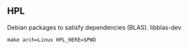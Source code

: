 ## HPL
Debian packages to satisfy dependencies (BLAS).
libblas-dev

```
make arch=Linux HPL_HERE=$PWD
```
